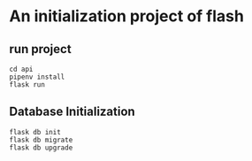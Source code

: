 # An initialization project of flash

## run project
```
cd api
pipenv install
flask run
```

## Database Initialization
```
flask db init
flask db migrate
flask db upgrade
```

